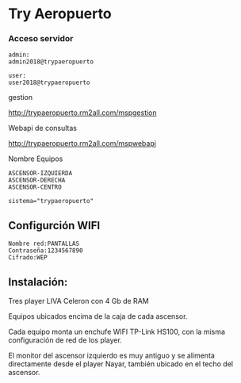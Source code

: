 # Try Aeropuerto
### Acceso servidor
    admin:
    admin2018@trypaeropuerto

    user:
    user2018@trypaeropuerto


gestion

http://trypaeropuerto.rm2all.com/mspgestion

Webapi de consultas

http://trypaeropuerto.rm2all.com/mspwebapi

Nombre Equipos

    ASCENSOR-IZQUIERDA
    ASCENSOR-DERECHA
    ASCENSOR-CENTRO

    sistema="trypaeropuerto"

## Configurción WIFI

    Nombre red:PANTALLAS
    Contraseña:1234567890
    Cifrado:WEP

## Instalación:
Tres player LIVA Celeron con 4 Gb de RAM

Equipos ubicados encima de la caja de cada ascensor.

Cada equipo monta un enchufe WIFI TP-Link HS100, con la misma configuración de red de los player.

El monitor del ascensor izquierdo es muy antiguo y se alimenta directamente desde el player Nayar, también ubicado en el techo del ascensor.
